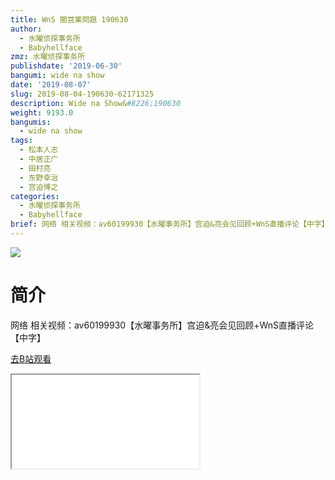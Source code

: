 ```yaml
---
title: WnS 闇営業問題 190630
author:
  - 水曜侦探事务所
  - Babyhellface
zmz: 水曜侦探事务所
publishdate: '2019-06-30'
bangumi: wide na show
date: '2019-08-07'
slug: 2019-08-04-190630-62171325
description: Wide na Show&#8226;190630
weight: 9193.0
bangumis:
  - wide na show
tags:
  - 松本人志
  - 中居正广
  - 田村亮
  - 东野幸治
  - 宫迫博之
categories:
  - 水曜侦探事务所
  - Babyhellface
brief: 网络 相关视频：av60199930【水曜事务所】宫迫&亮会见回顾+WnS直播评论【中字】
---
```

![](https://raw.githubusercontent.com/tcgriffith/owaraisite/master/static/tmpimg/16ddf38ff8319136e8649fd2c486a201c08af3a8.jpg.480.jpg)
# 简介  
网络
相关视频：av60199930【水曜事务所】宫迫&亮会见回顾+WnS直播评论【中字】  

[去B站观看](https://www.bilibili.com/video/av62171325/)
<div class ="resp-container"><iframe class="testiframe" src="//player.bilibili.com/player.html?aid=62171325"", scrolling="no", allowfullscreen="true" > </iframe></div> 
